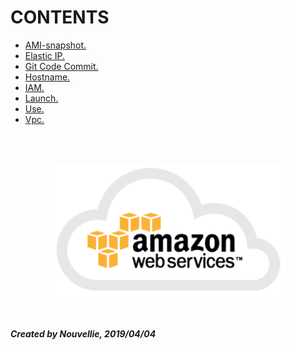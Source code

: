 # CONTENTS

- [AMI-snapshot.](https://github.com/Nouvellie/amazon-ec2/blob/amazon/contents/ami-snapshots.md)
- [Elastic IP.](https://github.com/Nouvellie/amazon-ec2/blob/amazon/contents/elastic-ip.md)
- [Git Code Commit.](https://github.com/Nouvellie/amazon/blob/amazon/contents/git.md)
- [Hostname.](https://github.com/Nouvellie/amazon-ec2/blob/amazon/contents/hostname.md)
- [IAM.](https://github.com/Nouvellie/amazon/blob/amazon/contents/iam.md)
- [Launch.](https://github.com/Nouvellie/amazon-ec2/blob/amazon/contents/launch.md)
- [Use.](https://github.com/Nouvellie/amazon-ec2/blob/amazon/contents/use.md)
- [Vpc.](https://github.com/Nouvellie/amazon-ec2/blob/amazon/contents/vpc.md)

<br><br><p align="center">
  <img width="75%" height="75%" src="https://github.com/Nouvellie/amazon/blob/amazon/contents/img/amazon-web-services.png" alt="Amazon Web Services Logo">
</p>

<br><br>
***Created by Nouvellie, 2019/04/04***